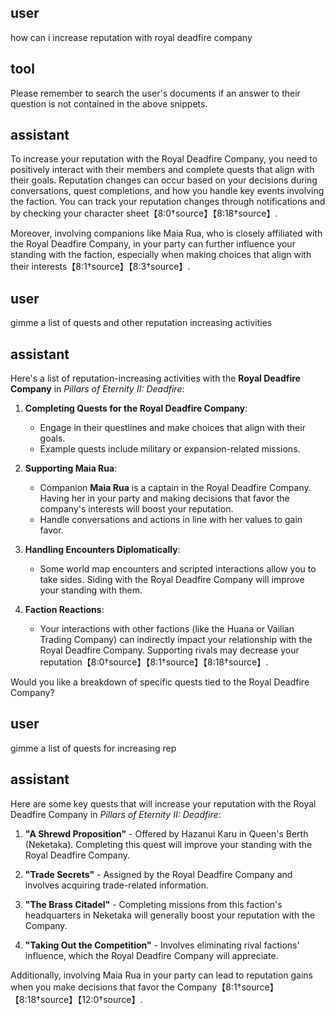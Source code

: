 ## user
how can i increase reputation with royal deadfire company 
## tool

Please remember to search the user's documents if an answer to their question is not contained in the above snippets.

## assistant
To increase your reputation with the Royal Deadfire Company, you need to positively interact with their members and complete quests that align with their goals. Reputation changes can occur based on your decisions during conversations, quest completions, and how you handle key events involving the faction. You can track your reputation changes through notifications and by checking your character sheet【8:0†source】【8:18†source】.

Moreover, involving companions like Maia Rua, who is closely affiliated with the Royal Deadfire Company, in your party can further influence your standing with the faction, especially when making choices that align with their interests【8:1†source】【8:3†source】.
## user
gimme a list of quests and other reputation increasing activities
## assistant
Here's a list of reputation-increasing activities with the **Royal Deadfire Company** in *Pillars of Eternity II: Deadfire*:

1. **Completing Quests for the Royal Deadfire Company**: 
   - Engage in their questlines and make choices that align with their goals.
   - Example quests include military or expansion-related missions.

2. **Supporting Maia Rua**: 
   - Companion **Maia Rua** is a captain in the Royal Deadfire Company. Having her in your party and making decisions that favor the company's interests will boost your reputation.
   - Handle conversations and actions in line with her values to gain favor.

3. **Handling Encounters Diplomatically**: 
   - Some world map encounters and scripted interactions allow you to take sides. Siding with the Royal Deadfire Company will improve your standing with them.

4. **Faction Reactions**:
   - Your interactions with other factions (like the Huana or Vailian Trading Company) can indirectly impact your relationship with the Royal Deadfire Company. Supporting rivals may decrease your reputation【8:0†source】【8:1†source】【8:18†source】.

Would you like a breakdown of specific quests tied to the Royal Deadfire Company?
## user
gimme a list of quests for increasing rep

## assistant
Here are some key quests that will increase your reputation with the Royal Deadfire Company in *Pillars of Eternity II: Deadfire*:

1. **"A Shrewd Proposition"** - Offered by Hazanui Karu in Queen's Berth (Neketaka). Completing this quest will improve your standing with the Royal Deadfire Company.
   
2. **"Trade Secrets"** - Assigned by the Royal Deadfire Company and involves acquiring trade-related information.

3. **"The Brass Citadel"** - Completing missions from this faction's headquarters in Neketaka will generally boost your reputation with the Company.

4. **"Taking Out the Competition"** - Involves eliminating rival factions' influence, which the Royal Deadfire Company will appreciate.

Additionally, involving Maia Rua in your party can lead to reputation gains when you make decisions that favor the Company【8:1†source】【8:18†source】【12:0†source】.